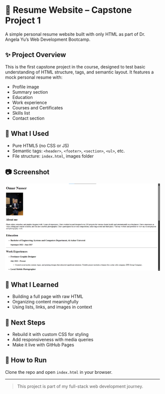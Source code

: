 # 💼 Resume Website – Capstone Project 1

A simple personal resume website built with only HTML as part of Dr. Angela Yu’s Web Development Bootcamp.

## ✨ Project Overview

This is the first capstone project in the course, designed to test basic understanding of HTML structure, tags, and semantic layout. It features a mock personal resume with:

- Profile image
- Summary section
- Education
- Work experience
- Courses and Certificates
- Skills list
- Contact section

## 📄 What I Used

- Pure HTML5 (no CSS or JS)
- Semantic tags: `<header>`, `<footer>`, `<section>`, `<ul>`, etc.
- File structure: `index.html`, images folder

## 📷 Screenshot

![Resume Website Preview](./assets/images/Screenshot%202025-07-05%20124443.png)

## 🧠 What I Learned

- Building a full page with raw HTML
- Organizing content meaningfully
- Using lists, links, and images in context

## 🚀 Next Steps

- Rebuild it with custom CSS for styling
- Add responsiveness with media queries
- Make it live with GitHub Pages

## 📂 How to Run

Clone the repo and open `index.html` in your browser.

---

> This project is part of my full-stack web development journey.
